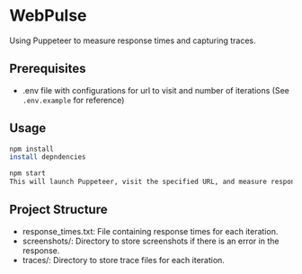 # WebPulse

Using Puppeteer to measure response times and capturing traces.

## Prerequisites

- .env file with configurations for url to visit and number of iterations (See `.env.example` for reference)

## Usage

```bash
npm install
install depndencies

npm start
This will launch Puppeteer, visit the specified URL, and measure response times for the specified number of iterations.
```

## Project Structure

- response_times.txt: File containing response times for each iteration.
- screenshots/: Directory to store screenshots if there is an error in the response.
- traces/: Directory to store trace files for each iteration.